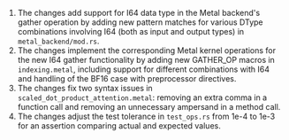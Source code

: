 1. The changes add support for I64 data type in the Metal backend's gather operation by adding new pattern matches for various DType combinations involving I64 (both as input and output types) in `metal_backend/mod.rs`.
2. The changes implement the corresponding Metal kernel operations for the new I64 gather functionality by adding new GATHER_OP macros in `indexing.metal`, including support for different combinations with I64 and handling of the BF16 case with preprocessor directives.
3. The changes fix two syntax issues in `scaled_dot_product_attention.metal`: removing an extra comma in a function call and removing an unnecessary ampersand in a method call.
4. The changes adjust the test tolerance in `test_ops.rs` from 1e-4 to 1e-3 for an assertion comparing actual and expected values.
